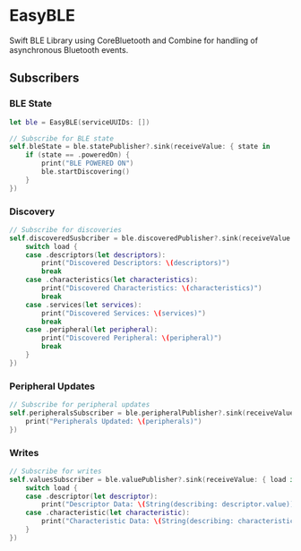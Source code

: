 # EasyBLE

Swift BLE Library using CoreBluetooth and Combine for handling of asynchronous Bluetooth events.

## Subscribers

### BLE State

```swift
let ble = EasyBLE(serviceUUIDs: [])

// Subscribe for BLE state
self.bleState = ble.statePublisher?.sink(receiveValue: { state in
    if (state == .poweredOn) {
        print("BLE POWERED ON")
        ble.startDiscovering()
    }
})
```

### Discovery

```swift
// Subscribe for discoveries
self.discoveredSusbcriber = ble.discoveredPublisher?.sink(receiveValue: { load in
    switch load {
    case .descriptors(let descriptors):
        print("Discovered Descriptors: \(descriptors)")
        break
    case .characteristics(let characteristics):
        print("Discovered Characteristics: \(characteristics)")
        break
    case .services(let services):
        print("Discovered Services: \(services)")
        break
    case .peripheral(let peripheral):
        print("Discovered Peripheral: \(peripheral)")
        break
    }
})
```

### Peripheral Updates

```swift
// Subscribe for peripheral updates
self.peripheralsSubscriber = ble.peripheralPublisher?.sink(receiveValue: { peripherals in
    print("Peripherals Updated: \(peripherals)")
})
```

### Writes

```swift
// Subscribe for writes
self.valuesSubscriber = ble.valuePublisher?.sink(receiveValue: { load in
    switch load {
    case .descriptor(let descriptor):
        print("Descriptor Data: \(String(describing: descriptor.value))")
    case .characteristic(let characteristic):
        print("Characteristic Data: \(String(describing: characteristic.value))")
    }
})
```
